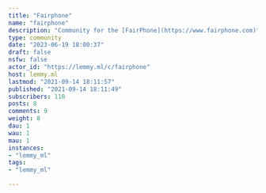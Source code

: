 ```yaml
---
title: "Fairphone" 
name: "fairphone"
description: "Community for the [FairPhone](https://www.fairphone.com)"
type: community
date: "2023-06-19 18:00:37"
draft: false
nsfw: false
actor_id: "https://lemmy.ml/c/fairphone"
host: lemmy.ml
lastmod: "2021-09-14 18:11:57"
published: "2021-09-14 18:11:49"
subscribers: 110
posts: 8
comments: 9
weight: 8
dau: 1
wau: 1
mau: 1
instances:
- "lemmy_ml"
tags: 
- "lemmy_ml"

---
```

